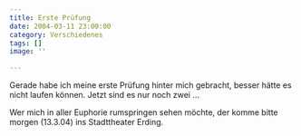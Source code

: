 ```yaml
---
title: Erste Prüfung
date: 2004-03-11 23:00:00
category: Verschiedenes
tags: []
image: ''

---
```


Gerade habe ich meine erste Prüfung hinter mich gebracht, besser hätte es nicht laufen können. Jetzt sind es nur noch zwei ...  

Wer mich in aller Euphorie rumspringen sehen möchte, der komme bitte morgen (13.3.04) ins Stadttheater Erding.
